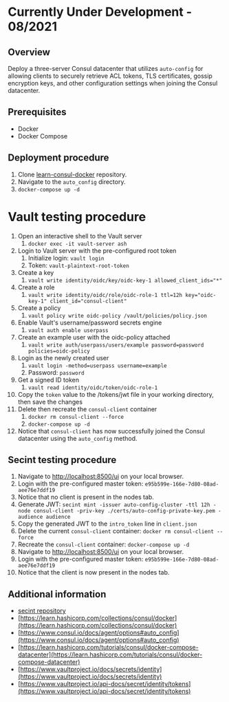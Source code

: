 # Currently Under Development - 08/2021

## Overview

Deploy a three-server Consul datacenter that utilizes `auto-config` for allowing clients to securely retrieve ACL tokens, TLS certificates, gossip encryption keys, and other configuration settings when joining the Consul datacenter.

## Prerequisites

- Docker
- Docker Compose

## Deployment procedure

1. Clone [learn-consul-docker](https://github.com/hashicorp/learn-consul-docker) repository.
2. Navigate to the `auto_config` directory.
3. `docker-compose up -d`

# Vault testing procedure

1. Open an interactive shell to the Vault server
   1. `docker exec -it vault-server ash`
2. Login to Vault server with the pre-configured root token
   1. Initialize login: `vault login`
   2. Token: `vault-plaintext-root-token`
3. Create a key
   1. `vault write identity/oidc/key/oidc-key-1 allowed_client_ids="*"`
4. Create a role
   1. `vault write identity/oidc/role/oidc-role-1 ttl=12h key="oidc-key-1" client_id="consul-client"`
5. Create a policy
   1. `vault policy write oidc-policy /vault/policies/policy.json`
6. Enable Vault's username/password secrets engine
   1. `vault auth enable userpass`
7. Create an example user with the oidc-policy attached
   1. `vault write auth/userpass/users/example password=password policies=oidc-policy`
8. Login as the newly created user
    1.  `vault login -method=userpass username=example`
    2.  Password: `password`
9.  Get a signed ID token
    1.  `vault read identity/oidc/token/oidc-role-1`
10. Copy the `token` value to the /tokens/jwt file in your working directory, then save the changes
11. Delete then recreate the `consul-client` container
    1.  `docker rm consul-client --force` 
    2.  `docker-compose up -d`
12. Notice that `consul-client` has now successfully joined the Consul datacenter using the `auto_config` method.



## Secint testing procedure

1. Navigate to [http://localhost:8500/ui](http://localhost:8500/ui/) on your local browser.
2. Login with the pre-configured master token: `e95b599e-166e-7d80-08ad-aee76e7ddf19`
3. Notice that no client is present in the nodes tab.
4. Generate JWT: `secint mint -issuer auto-config-cluster -ttl 12h -node consul-client -priv-key ./certs/auto-config-private-key.pem -audience audience`
5. Copy the generated JWT to the `intro_token` line in `client.json`
6. Delete the current `consul-client` container: `docker rm consul-client --force`
7. Recreate the `consul-client` container: `docker-compose up -d`
8. Navigate to [http://localhost:8500/ui](http://localhost:8500/ui/) on your local browser.
9. Login with the pre-configured master token: `e95b599e-166e-7d80-08ad-aee76e7ddf19`
10. Notice that the client is now present in the nodes tab.

## Additional information

- [secint repository](https://github.com/banks/secint)
- [https://learn.hashicorp.com/collections/consul/docker](https://learn.hashicorp.com/collections/consul/docker)
- [https://www.consul.io/docs/agent/options#auto_config](https://www.consul.io/docs/agent/options#auto_config)
- [https://learn.hashicorp.com/tutorials/consul/docker-compose-datacenter](https://learn.hashicorp.com/tutorials/consul/docker-compose-datacenter)
- [https://www.vaultproject.io/docs/secrets/identity](https://www.vaultproject.io/docs/secrets/identity)
- [https://www.vaultproject.io/api-docs/secret/identity/tokens](https://www.vaultproject.io/api-docs/secret/identity/tokens)
